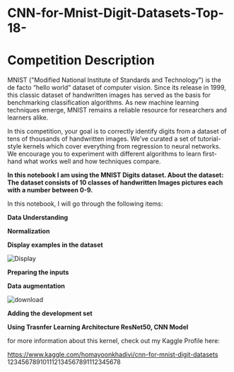 # CNN-for-Mnist-Digit-Datasets-Top-18-

# Competition Description
MNIST ("Modified National Institute of Standards and Technology") is the de facto “hello world” dataset of computer vision. Since its release in 1999, this classic dataset of handwritten images has served as the basis for benchmarking classification algorithms. As new machine learning techniques emerge, MNIST remains a reliable resource for researchers and learners alike.

In this competition, your goal is to correctly identify digits from a dataset of tens of thousands of handwritten images. We’ve curated a set of tutorial-style kernels which cover everything from regression to neural networks. We encourage you to experiment with different algorithms to learn first-hand what works well and how techniques compare.

**In this notebook I am using the MNIST Digits dataset.  About the dataset: The dataset consists of 10 classes of handwritten Images pictures each with a number between 0-9.**

In this notebook, I will go through the following items:

**Data Understanding**

**Normalization**

**Display examples in the dataset**

![Display](https://user-images.githubusercontent.com/57557590/104821572-1b173380-5852-11eb-96df-61f6ecef514b.png)

**Preparing the inputs**

**Data augmentation**

![download](https://user-images.githubusercontent.com/57557590/104821591-413cd380-5852-11eb-82b3-f00b7a7e3cde.png)

**Adding the development set**

**Using Trasnfer Learning Architecture ResNet50, CNN Model**

for more information about this kernel, check out my Kaggle Profile here:

https://www.kaggle.com/homayoonkhadivi/cnn-for-mnist-digit-datasets
123456789101112134567891112345678







